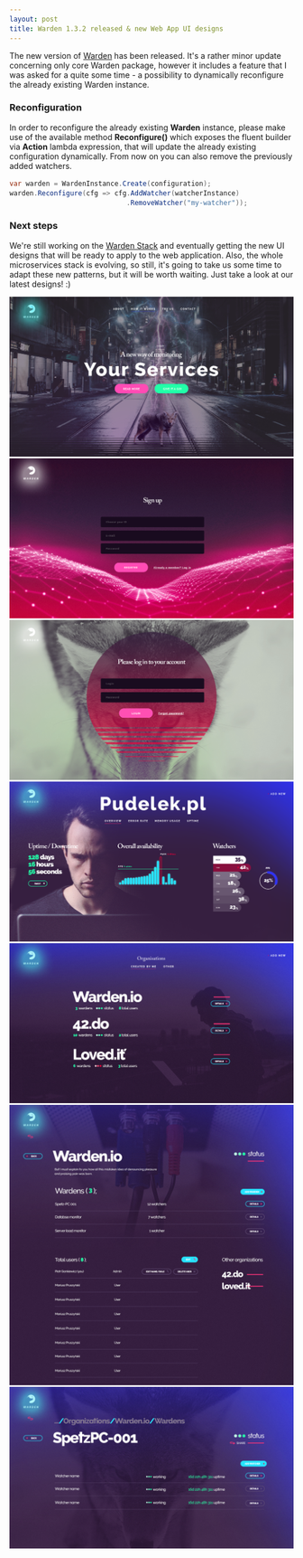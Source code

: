 ```yaml
---
layout: post
title: Warden 1.3.2 released & new Web App UI designs
---
```


The new version of [Warden](https://getwarden.net) has been released. It's a rather minor update concerning only core Warden package, however it includes a feature that I was asked for a quite some time - a possibility to dynamically reconfigure the already existing Warden instance. 

### Reconfiguration

In order to reconfigure the already existing **Warden** instance, please make use of the available method **Reconfigure()** which exposes the fluent builder via **Action** lambda expression, that will update the already existing configuration dynamically. From now on you can also remove the previously added watchers.

```csharp
var warden = WardenInstance.Create(configuration);
warden.Reconfigure(cfg => cfg.AddWatcher(watcherInstance)
                             .RemoveWatcher("my-watcher"));
```

### Next steps

We're still working on the [Warden Stack](https://github.com/warden-stack) and eventually getting the new UI designs that will be ready to apply to the web application. Also, the whole microservices stack is evolving, so still, it's going to take us some time to adapt these new patterns, but it will be worth waiting. Just take a look at our latest designs! :)

![Warden landing page](https://raw.githubusercontent.com/warden-stack/warden-stack.github.io/master/images/warden-stack/0_warden_landing.png)
![Warden register view](https://raw.githubusercontent.com/warden-stack/warden-stack.github.io/master/images/warden-stack/1_warden_register.png)
![Warden login login view](https://raw.githubusercontent.com/warden-stack/warden-stack.github.io/master/images/warden-stack/2_warden_login.png)
![Warden dashboard view](https://raw.githubusercontent.com/warden-stack/warden-stack.github.io/master/images/warden-stack/3_warden_dashboard.png)
![Warden organizations view](https://raw.githubusercontent.com/warden-stack/warden-stack.github.io/master/images/warden-stack/4_warden_organizations.png)
![Warden organization details view](https://raw.githubusercontent.com/warden-stack/warden-stack.github.io/master/images/warden-stack/5_warden_organization_details.png)
![Warden warden details view](https://raw.githubusercontent.com/warden-stack/warden-stack.github.io/master/images/warden-stack/6_warden_warden_details.png)